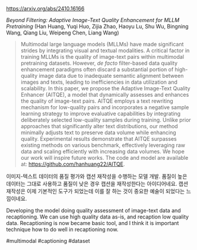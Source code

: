https://arxiv.org/abs/2410.16166

*Beyond Filtering: Adaptive Image-Text Quality Enhancement for MLLM Pretraining* (Han Huang, Yuqi Huo, Zijia Zhao, Haoyu Lu, Shu Wu, Bingning Wang, Qiang Liu, Weipeng Chen, Liang Wang)

> Multimodal large language models (MLLMs) have made significant strides by integrating visual and textual modalities. A critical factor in training MLLMs is the quality of image-text pairs within multimodal pretraining datasets. However, $\textit {de facto}$ filter-based data quality enhancement paradigms often discard a substantial portion of high-quality image data due to inadequate semantic alignment between images and texts, leading to inefficiencies in data utilization and scalability. In this paper, we propose the Adaptive Image-Text Quality Enhancer (AITQE), a model that dynamically assesses and enhances the quality of image-text pairs. AITQE employs a text rewriting mechanism for low-quality pairs and incorporates a negative sample learning strategy to improve evaluative capabilities by integrating deliberately selected low-quality samples during training. Unlike prior approaches that significantly alter text distributions, our method minimally adjusts text to preserve data volume while enhancing quality. Experimental results demonstrate that AITQE surpasses existing methods on various benchmark, effectively leveraging raw data and scaling efficiently with increasing data volumes. We hope our work will inspire future works. The code and model are available at: https://github.com/hanhuang22/AITQE.

이미지-텍스트 데이터의 품질 평가와 캡션 재작성을 수행하는 모델 개발. 품질이 높은 데이터는 그대로 사용하고 품질이 낮은 경우 캡션을 재작성한다는 아이디어네요. 캡션 재작성은 이제 기본적인 도구가 되었는데 이를 잘 하는 것이 중요한 예술이 되었다는 느낌이네요.

<english>
Developing the model doing quality assessment of image-text data and recaptioning. We can use high quality data as-is, and recaption low quality data. Recaptioning is now became basic tool, and I think it is important technique how to do well in recaptioning now.
</english>

#multimodal #captioning #dataset 